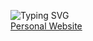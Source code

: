![Typing SVG](https://readme-typing-svg.herokuapp.com?font=roboto&color=%23F7C51D&size=18&vCenter=true&height=16&lines=Hi+there+%2CI'm+Kiruthick;You+can+c%C3%B8ntact+me+via+email.;Hi+there%2C+I'm+3rd+year+CSE+student;Hi+there%2C+I+used+to+listen+music+&+stuffs.)
<br>
<a href="https://kiruthickk.github.io/KiruthickK/"> Personal Website</a>



<!--
**KiruthickK/KiruthickK** is a ✨ _special_ ✨ repository because its `README.md` (this file) appears on your GitHub profile.
<h2>
  Hello there, my name is Kiruthick and I have a passion for making websites and undertaking Python projects. In my free time, I enjoy playing games and listening to music. I am constantly looking for ways to expand my knowledge and improve my skills in these areas. I am excited about the possibilities that technology offers and am always eager to learn new things.</h2>
Here are some ideas to get you started:

- 🔭 I’m currently a 3rd year B.Tech CSE student <!-- working on ... 
- 🌱 I’m currently learning ...
- 👯 I’m looking to collaborate on ...
- 🤔 I’m looking for help with ...
- 💬 Ask me about ...
- 📫 How to reach me: ...
- 😄 Pronouns: ...
- ⚡ Fun fact: ...

-->
